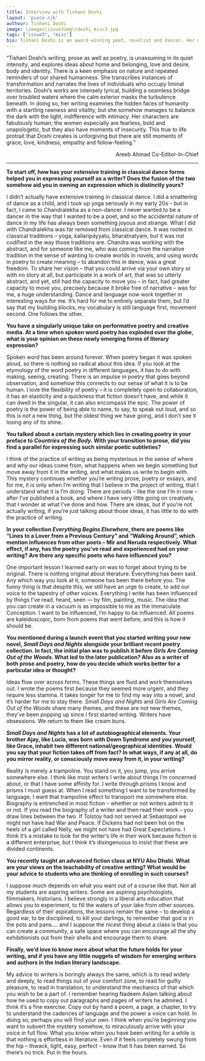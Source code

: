 ```yaml
---
title: Interview with Tishani Doshi
layout: 'piece.njk'
authour: Tishani Doshi
image: \images\issue3img\tdoshi_misc3.jpg
tags: ["issue3", "misc"]
bio: Tishani Doshi is an award-winning poet, novelist and dancer. Her most recent books are Girls Are Coming Out of the Woods, shortlisted for the Ted Hughes Poetry Award, and a novel, Small Days and Nights (Bloomsbury).
---
```


“Tishani Doshi’s writing, prose as well as poetry, is unassuming in its quiet intensity, and explores ideas about home and belonging, love and desire, body and identity. There is a keen emphasis on nature and repeated reminders of our shared humanness. She transcribes instances of transformation and narrates the lives of individuals who occupy liminal territories. Doshi’s works are intensely lyrical, building a seamless bridge over troubled waters where the calm exterior masks the turbulence beneath. In doing so, her writing examines the hidden faces of humanity with a startling rawness and vitality, but she somehow manages to balance the dark with the light, indifference with intimacy. Her characters are fabulously human; the women especially are fearless, bold and unapologetic, but they also have moments of insecurity. This true to life protrait that Doshi creates is unforgiving but there are still moments of grace, love, kindness, empathy and fellow-feeling.”
<div style="text-align:right">
Areeb Ahmad
Co-Editor-In-Chief
</div>

***

**To start off, how has your extensive training in classical dance forms helped you in expressing yourself as a writer? Does the fusion of the two somehow aid you in owning an expression which is distinctly yours?**

I didn’t actually have extensive training in classical dance. I did a smattering of dance as a child, and I took up yoga seriously in my early 20s – but in fact, I came to Chandralekha as a non-dancer. I never wanted to be a dancer in the way that I wanted to be a poet, and so the accidental nature of dance in my life has always been something joyous and strange. What I did with Chandralekha was far removed from classical dance. It was rooted in classical traditions – yoga, kallaripayyatu, bharatnatyam, but it was not codified in the way those traditions are. Chandra was working with the abstract, and for someone like me, who was coming from the narrative tradition in the sense of wanting to create worlds in novels, and using words in poetry to create meaning – to abandon this in dance, was a great freedom. To share her vision – that you could arrive via your own story or with no story at all, but participate in a work of art, that was so utterly abstract, and yet, still had the capacity to move you – in fact, had greater capacity to move you, precisely because it broke free of narrative – was for me, a huge understanding. Dance and language now work together in interesting ways for me. It’s hard for me to entirely separate them, but I’d say that my building blocks, my vocabulary is still language first, movement second. One follows the other.

**You have a singularly unique take on performative poetry and creative media. At a time when spoken word poetry has exploded over the globe, what is your opinion on these newly emerging forms of literary expression?**

Spoken word has been around forever. When poetry began it was spoken aloud, so there is nothing so radical about this idea. If you look at the etymology of the word poetry in different languages, it has to do with making, seeing, creating. There is an impulse in poetry that goes beyond observation, and somehow this connects to our sense of what it is to be human. I love the flexibility of poetry – it is completely open to collaboration, it has an elasticity and a quickness that fiction doesn’t have, and while it can dwell in the singular, it can also encompass the epic. The power of poetry is the power of being able to name, to say, to speak out loud, and so this is not a new thing, but the oldest thing we have going, and I don’t see it losing any of its shine.

**You talked about a certain mystery which lies in creating poetry in your preface to *Countries of the Body*. With your transition to prose, did you find a parallel for expressing such similar poetic subtleties?**

I think of the practice of writing as being mysterious in the sense of where and why our ideas come from, what happens when we begin something but move away from it in the writing, and what makes us write to begin with. This mystery continues whether you’re writing prose, poetry or essays, and for me, it is only when I’m writing that I believe in the project of writing, that I understand what it is I’m doing. There are periods – like the one I’m in now – after I’ve published a book, and where I have very little going on creatively, that I wonder at what I’ve done and how. There are ideas, but if you’re not actually writing, if you’re just talking about those ideas, it has little to do with the practice of writing.

**In your collection *Everything Begins Elsewhere*, there are poems like “Lines to a Lover from a Previous Century” and “Walking Around”, which mention influences from other poets – Mir and Neruda respectively. What effect, if any, has the poetry you’ve read and experienced had on your writing? Are there any specific poets who have influenced you?**

One important lesson I learned early on was to forget about trying to be original. There is nothing original about literature. Everything has been said. Any which way you look at it, someone has been there before you. The funny thing is that despite this, we still have an urge to create, to add our voice to the tapestry of other voices. Everything I write has been influenced by things I’ve read, heard, seen — by film, painting, music. The idea that you can create in a vacuum is as impossible to me as the Immaculate Conception. I want to be influenced, I’m happy to be influenced. All poems are kaleidoscopic, born from poems that went before, and this is how it should be.

**You mentioned during a launch event that you started writing your new novel, *Small Days and Nights* alongside your brilliant recent poetry collection. In fact, the initial plan was to publish it before *Girls Are Coming Out of the Woods*. What led to the later publication? Also as a writer of both prose and poetry, how do you decide which works better for a particular idea or thought?**

Ideas flow over across forms. These things are fluid and work themselves out. I wrote the poems first because they seemed more urgent, and they require less stamina. It takes longer for me to find my way into a novel, and it’s harder for me to stay there. *Small Days and Nights* and *Girls Are Coming Out of the Woods* share many themes, and these are not new themes, they’ve been popping up since I first started writing. Writers have obsessions. We return to them like cream buns.

***Small Days and Nights* has a lot of autobiographical elements. Your brother Ajay, like Lucia, was born with Down Syndrome and you yourself, like Grace, inhabit two different national/geographical identities. Would you say that your fiction takes off from fact? In what ways, if any at all, do you mirror reality, or consciously move away from it, in your writing?**

Reality is merely a trampoline. You stand on it, you jump, you arrive somewhere else. I think like most writers I write about things I’m concerned about, or that I have some affinity for. I write through prisms I know and prisms I must guess at. When I read something I want to be transformed by language, I want that trampoline effect to transport me somewhere else. Biography is entrenched in most fiction – whether or not writers admit to it or not. If you read the biography of a writer and then read their work – you draw lines between the two. If Tolstoy had not served at Sebastopol we might not have had War and Peace. If Dickens had not been hot on the heels of a girl called Nelly, we might not have had Great Expectations. I think it’s a mistake to look for the writer’s life in their work because fiction is a different enterprise, but I think it’s disingenuous to insist that these are divided continents.

**You recently taught an advanced fiction class at NYU Abu Dhabi. What are your views on the teachability of creative writing? What would be your advice to students who are thinking of enrolling in such courses?**

I suppose much depends on what you want out of a course like that. Not all my students are aspiring writers. Some are aspiring psychologists, filmmakers, historians. I believe strongly in a liberal arts education that allows you to experiment, to fill the waters of your lake from other sources. Regardless of their aspirations, the lessons remain the same – to develop a good ear, to be disciplined, to kill your darlings, to remember that god is in the pots and pans…. and I suppose the nicest thing about a class is that you can create a community, a safe space where you can encourage all the shy exhibitionists out from their shells and encourage them to share.

**Finally, we’d love to know more about what the future holds for your writing, and if you have any little nuggets of wisdom for emerging writers and authors in the Indian literary landscape.**

My advice to writers is boringly always the same, which is to read widely and deeply, to read things out of your comfort zone, to read for guilty pleasure, to read in translation, to understand the mechanics of that which you wish to be a part of. I remember hearing Nadeem Aslam talking about how he used to copy out paragraphs and pages of writers he admired. I think it’s a fine exercise. Copy out by hand a poem, a page, a chapter, to try to understand the cadences of language and the power a voice can hold. In doing so, perhaps you will find your own. I think when you’re beginning you want to subvert the mystery somehow, to miraculously arrive with your voice in full flow. What you know when you have been writing for a while is that nothing is effortless in literature. Even if it feels completely swung from the hip – thwack, light, easy, perfect – know that it has been earned. So there’s no trick. Put in the hours.